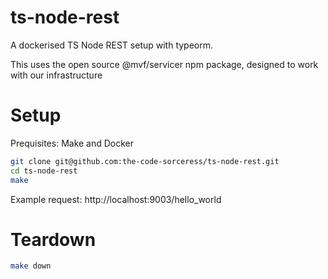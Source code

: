 # ts-node-rest
A dockerised TS Node REST setup with typeorm.

This uses the open source @mvf/servicer npm package, designed to work with our infrastructure

# Setup 
Prequisites: Make and Docker
```sh 
git clone git@github.com:the-code-sorceress/ts-node-rest.git
cd ts-node-rest
make
```
Example request: http://localhost:9003/hello_world

# Teardown
```sh 
make down
```
